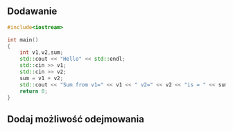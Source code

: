 ## Dodawanie 

```cpp
#include<iostream>

int main()
{
    int v1,v2,sum;
    std::cout << "Hello" << std::endl;
    std::cin >> v1;
    std::cin >> v2;
    sum = v1 + v2;
    std::cout << "Sum from v1=" << v1 << " v2=" << v2 << "is = " << sum << std::endl;
    return 0;
}
```

## Dodaj możliwość odejmowania

